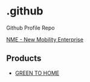 # .github
Github Profile Repo

[NME - New Mobility Enterprise](https://nm-e.com)

## Products 
* [GREEN TO HOME](https://greentohome.at)
